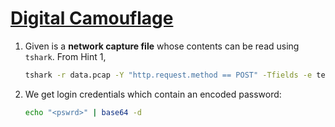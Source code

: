 # [Digital Camouflage](https://ctflearn.com/challenge/237)

1. Given is a **network capture file** whose contents can be read using `tshark`. From Hint 1,

   ```bash
   tshark -r data.pcap -Y "http.request.method == POST" -Tfields -e text
   ```

2. We get login credentials which contain an encoded password:

   ```bash
   echo "<pswrd>" | base64 -d
   ```
